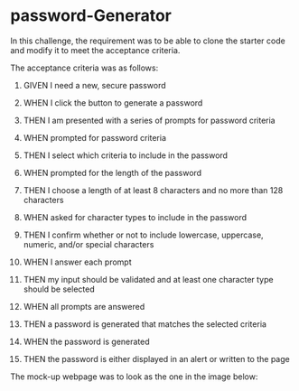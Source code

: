 # password-Generator


In this challenge, the requirement was to be able to clone the starter code and modify it to meet the acceptance criteria. 

The acceptance criteria was as follows:

1. GIVEN I need a new, secure password

2. WHEN I click the button to generate a password

3. THEN I am presented with a series of prompts for password criteria

4. WHEN prompted for password criteria

5. THEN I select which criteria to include in the password

6. WHEN prompted for the length of the password

7. THEN I choose a length of at least 8 characters and no more than 128 characters

8. WHEN asked for character types to include in the password

9. THEN I confirm whether or not to include lowercase, uppercase, numeric, and/or special characters

10. WHEN I answer each prompt

11. THEN my input should be validated and at least one character type should be selected

12. WHEN all prompts are answered

13. THEN a password is generated that matches the selected criteria

14. WHEN the password is generated

15. THEN the password is either displayed in an alert or written to the page


The mock-up webpage was to look as the one in the image below:
